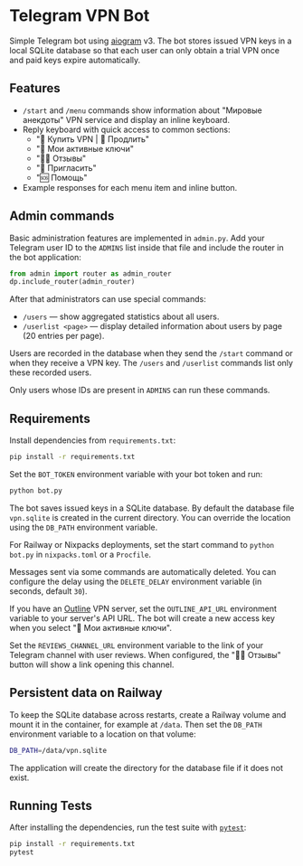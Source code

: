 # Telegram VPN Bot

Simple Telegram bot using [aiogram](https://docs.aiogram.dev/) v3.
The bot stores issued VPN keys in a local SQLite database so that each
user can only obtain a trial VPN once and paid keys expire automatically.

## Features

- `/start` and `/menu` commands show information about "Мировые анекдоты" VPN service and display an inline keyboard.
- Reply keyboard with quick access to common sections:
  - "🛒 Купить VPN | 📅 Продлить"
  - "🔑 Мои активные ключи"
  - "🧑‍💬 Отзывы"
  - "🎁 Пригласить"
  - "🆘 Помощь"
- Example responses for each menu item and inline button.

## Admin commands

Basic administration features are implemented in `admin.py`. Add your Telegram
user ID to the `ADMINS` list inside that file and include the router in the bot
application:

```python
from admin import router as admin_router
dp.include_router(admin_router)
```

After that administrators can use special commands:

- `/users` &mdash; show aggregated statistics about all users.
- `/userlist <page>` &mdash; display detailed information about users by page
  (20 entries per page).

Users are recorded in the database when they send the `/start` command or
when they receive a VPN key. The `/users` and `/userlist` commands list
only these recorded users.

Only users whose IDs are present in `ADMINS` can run these commands.

## Requirements

Install dependencies from `requirements.txt`:

```bash
pip install -r requirements.txt
```

Set the `BOT_TOKEN` environment variable with your bot token and run:

```bash
python bot.py
```

The bot saves issued keys in a SQLite database. By default the database
file `vpn.sqlite` is created in the current directory. You can override
the location using the `DB_PATH` environment variable.

For Railway or Nixpacks deployments, set the start command to `python bot.py` in `nixpacks.toml` or a `Procfile`.

Messages sent via some commands are automatically deleted. You can configure the
delay using the `DELETE_DELAY` environment variable (in seconds, default `30`).

If you have an [Outline](https://getoutline.org/) VPN server, set the
`OUTLINE_API_URL` environment variable to your server's API URL. The bot will
create a new access key when you select "🔑 Мои активные ключи".

Set the `REVIEWS_CHANNEL_URL` environment variable to the link of your Telegram
channel with user reviews. When configured, the "🧑‍💬 Отзывы" button will show a
link opening this channel.

## Persistent data on Railway

To keep the SQLite database across restarts, create a Railway volume and mount
it in the container, for example at `/data`. Then set the `DB_PATH` environment
variable to a location on that volume:

```bash
DB_PATH=/data/vpn.sqlite
```

The application will create the directory for the database file if it does not
exist.

## Running Tests

After installing the dependencies, run the test suite with
[`pytest`](https://docs.pytest.org/):

```bash
pip install -r requirements.txt
pytest
```


